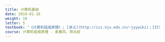 ```yaml
---
title: 计算机基础
date: 2019-01-16
weight: 10
letter: S
textbook: "《计算机组成原理》; [讲义](http://ics.nju.edu.cn/~jyywiki)；[ICS PA 讲义](https://nju-ics.gitbooks.io/ics2018-programming-assignment/content/)"
course: 计算机组成原理 - 袁春风，蒋炎岩
---
```

